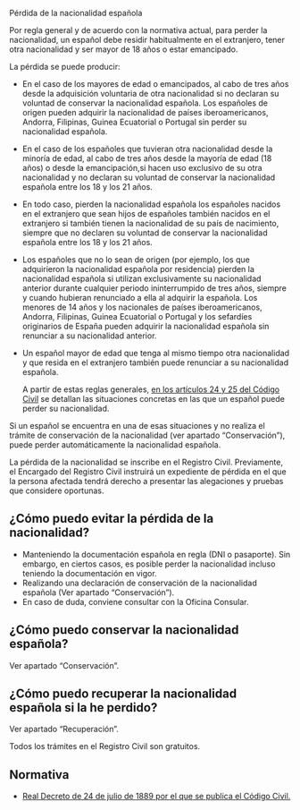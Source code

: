  Pérdida de la nacionalidad española

  Por regla general y de acuerdo con la normativa actual, para perder la nacionalidad, un español debe residir habitualmente en el extranjero, tener otra nacionalidad y ser mayor de 18 años o estar emancipado.

 La pérdida se puede producir:

 * En el caso de los mayores de edad o emancipados, al cabo de tres años desde la adquisición voluntaria de otra nacionalidad si no declaran su voluntad de conservar la nacionalidad española. Los españoles de origen pueden adquirir la nacionalidad de países iberoamericanos, Andorra, Filipinas, Guinea Ecuatorial o Portugal sin perder su nacionalidad española.
* En el caso de los españoles que tuvieran otra nacionalidad desde la minoría de edad, al cabo de tres años desde la mayoría de edad (18 años) o desde la emancipación,si hacen uso exclusivo de su otra nacionalidad y no declaran su voluntad de conservar la nacionalidad española entre los 18 y los 21 años.
* En todo caso, pierden la nacionalidad española los españoles nacidos en el extranjero que sean hijos de españoles también nacidos en el extranjero si también tienen la nacionalidad de su país de nacimiento, siempre que no declaren su voluntad de conservar la nacionalidad española entre los 18 y los 21 años.
* Los españoles que no lo sean de origen (por ejemplo, los que adquirieron la nacionalidad española por residencia) pierden la nacionalidad española si utilizan exclusivamente su nacionalidad anterior durante cualquier periodo ininterrumpido de tres años, siempre y cuando hubieran renunciado a ella al adquirir la española. Los menores de 14 años y los nacionales de países iberoamericanos, Andorra, Filipinas, Guinea Ecuatorial o Portugal y los sefardíes originarios de España pueden adquirir la nacionalidad española sin renunciar a su nacionalidad anterior.
* Un español mayor de edad que tenga al mismo tiempo otra nacionalidad y que resida en el extranjero también puede renunciar a su nacionalidad española.

  A partir de estas reglas generales, [en los artículos 24 y 25 del Código Civil](https://www.boe.es/buscar/act.php?id=BOE-A-1889-4763) se detallan las situaciones concretas en las que un español puede perder su nacionalidad. 

 Si un español se encuentra en una de esas situaciones y no realiza el trámite de conservación de la nacionalidad (ver apartado “Conservación”), puede perder automáticamente la nacionalidad española.

 La pérdida de la nacionalidad se inscribe en el Registro Civil. Previamente, el Encargado del Registro Civil instruirá un expediente de pérdida en el que la persona afectada tendrá derecho a presentar las alegaciones y pruebas que considere oportunas.

 ¿Cómo puedo evitar la pérdida de la nacionalidad?
-------------------------------------------------

 * Manteniendo la documentación española en regla (DNI o pasaporte). Sin embargo, en ciertos casos, es posible perder la nacionalidad incluso teniendo la documentación en vigor.
* Realizando una declaración de conservación de la nacionalidad española (Ver apartado “Conservación”).
* En caso de duda, conviene consultar con la Oficina Consular.

 ¿Cómo puedo conservar la nacionalidad española?
-----------------------------------------------

 Ver apartado “Conservación”.

 ¿Cómo puedo recuperar la nacionalidad española si la he perdido?
----------------------------------------------------------------

 Ver apartado “Recuperación”.

 Todos los trámites en el Registro Civil son gratuitos.

 Normativa
---------

 * [Real Decreto de 24 de julio de 1889 por el que se publica el Código Civil.](https://www.boe.es/buscar/act.php?id=BOE-A-1889-4763)

  